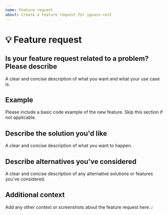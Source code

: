```yaml
---
name: Feature request
about: Create a feature request for iguazu-rest
---
```


# 💡 Feature request

## Is your feature request related to a problem? Please describe

A clear and concise description of what you want and what your use case is.

## Example

Please include a basic code example of the new feature. Skip this section if not applicable.

## Describe the solution you'd like

A clear and concise description of what you want to happen.

## Describe alternatives you've considered

A clear and concise description of any alternative solutions or features you've considered.

## Additional context

Add any other context or screenshots about the feature request here.💡
